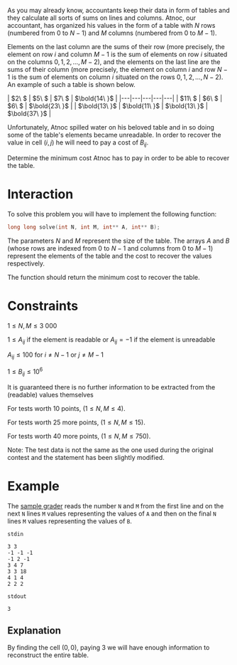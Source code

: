 
As you may already know, accountants keep their data in form of tables and they calculate all sorts of sums on lines and columns. Atnoc, our accountant, has organized his values in the form of a table with $N$ rows (numbered from $0$ to $N - 1$) and $M$ columns (numbered from $0$ to $M - 1$).

Elements on the last column are the sums of their row (more precisely, the element on row $i$ and column $M - 1$ is the sum of elements on row $i$ situated on the columns $0, 1, 2,... , M - 2$), and the elements on the last line are the sums of their column (more precisely, the element on column $i$ and row $N - 1$ is the sum of elements on column $i$ situated on the rows $0, 1, 2,... , N - 2$). An example of such a table is shown below.

| $2\ $ | $5\ $  |  $7\ $  | $\bold{14\ }$    |
|---|---|---|---|---|
| $11\ $ | $6\ $  |  $6\ $  | $\bold{23\ }$  |
| $\bold{13\ }$ | $\bold{11\ }$ |  $\bold{13\ }$ |  $\bold{37\ }$ | 

Unfortunately, Atnoc spilled water on his beloved table and in so doing some of the table's elements became unreadable. In order to recover the value in cell $(i, j)$ he will need to pay a cost of $B_{ij}$.

Determine the minimum cost Atnoc has to pay in order to be able to recover the table.

# Interaction

To solve this problem you will have to implement the following function:
```cpp
long long solve(int N, int M, int** A, int** B);
```

The parameters $N$ and $M$ represent the size of the table. The arrays $A$ and $B$ (whose rows are indexed from $0$ to $N-1$ and columns from $0$ to $M-1$) represent the elements of the table and the cost to recover the values respectively.

The function should return the minimum cost to recover the table.

# Constraints
$1 \leq N, M \leq 3\ 000$

$1 \leq A_{ij}$ if the element is readable or $A_{ij} = -1$ if the element is unreadable

$A_{ij} \leq 100$ for $i \neq N - 1$ or $j \neq M - 1$

$1 \leq B_{ij} \leq 10^6$ 

It is guaranteed there is no further information to be extracted from the (readable) values themselves

For tests worth $10$ points, $(1 \leq N, M \leq 4)$.

For tests worth $25$ more points, $(1 \leq N, M \leq 15)$. 

For tests worth $40$ more points, $(1 \leq N, M \leq 750)$.

Note: The test data is not the same as the one used during the original contest and the statement has been slightly modified.

# Example 

The [sample grader](_grader.cpp) reads the number `N` and `M` from the first line and on the next `N` lines `M` values representing the values of `A` and then on the final `N` lines `M` values representing the values of `B`.

`stdin`
```
3 3
-1 -1 -1
-1 2 -1
3 4 7
3 3 18
4 1 4
2 2 2
```
`stdout`
```
3
```

Explanation
---

By finding the cell $(0, 0)$, paying $3$ we will have enough information to reconstruct the entire table.
